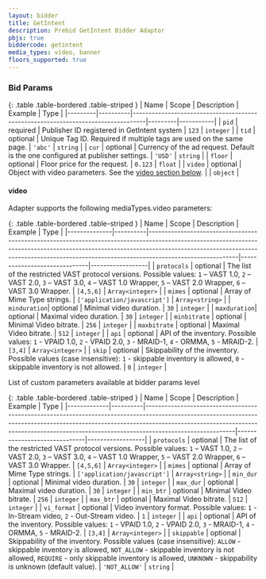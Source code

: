 ```yaml
---
layout: bidder
title: GetIntent
description: Prebid GetIntent Bidder Adaptor
pbjs: true
biddercode: getintent
media_types: video, banner
floors_supported: true
---
```



### Bid Params

{: .table .table-bordered .table-striped }
| Name    | Scope    | Description                                                                      | Example | Type      |
|---------|----------|----------------------------------------------------------------------------------|---------|-----------|
| `pid`   | required | Publisher ID registered in GetIntent system                                      | `123`   | `integer` |
| `tid`   | optional | Unique Tag ID. Required if multiple tags are used on the same page.              | `'abc'` | `string`  |
| `cur`   | optional | Currency of the ad request. Default is the one configured at publisher settings. | `'USD'` | `string`  |
| `floor` | optional | Floor price for the request.                                                     | `0.123` | `float`   |
| `video` | optional | Object with video parameters. See the [video section below](#getintent-video).   |         | `object`  |

<a name="getintent-video"></a>

#### video

Adapter supports the following mediaTypes.video parameters:

{: .table .table-bordered .table-striped }
| Name         | Scope    | Description                                                                                                                                                                                                                                                          | Example                      | Type             |
|--------------|----------|----------------------------------------------------------------------------------------------------------------------------------------------------------------------------------------------------------------------------------------------------------------------|------------------------------|------------------|
| `protocols`  | optional | The list of the restricted VAST protocol versions. Possible values: `1` – VAST 1.0, `2` – VAST 2.0, `3` – VAST 3.0, `4` – VAST 1.0 Wrapper, `5` – VAST 2.0 Wrapper, `6` – VAST 3.0 Wrapper.                                                                          | `[4,5,6]`                    | `Array<integer>` |
| `mimes`      | optional | Array of Mime Type strings.                                                                                                                                                                                                                                          | `['application/javascript']` | `Array<string>`  |
| `minduration`| optional | Minimal video duration.                                                                                                                                                                                                                                              | `30`                         | `integer`        |
| `maxduration`| optional | Maximal video duration.                                                                                                                                                                                                                                              | `30`                         | `integer`        |
| `minbitrate` | optional | Minimal Video bitrate.                                                                                                                                                                                                                                               | `256`                        | `integer`        |
| `maxbitrate` | optional | Maximal Video bitrate.                                                                                                                                                                                                                                               | `512`                        | `integer`        |
| `api`        | optional | API of the inventory. Possible values: `1` - VPAID 1.0, `2` - VPAID 2.0, `3` - MRAID-1, `4` - ORMMA, `5` - MRAID-2.                                                                                                                                                  | `[3,4]`                      | `Array<integer>` |
| `skip`       | optional | Skippability of the inventory. Possible values (case insensitive): `1` - skippable inventory is allowed, `0` - skippable inventory is not allowed.                                                                                                                   | `0`                          | `integer`        |

List of custom parameters available at bidder params level

{: .table .table-bordered .table-striped }
| Name        | Scope    | Description                                                                                                                                                                                                                                                          | Example                      | Type             |
|-------------|----------|----------------------------------------------------------------------------------------------------------------------------------------------------------------------------------------------------------------------------------------------------------------------|------------------------------|------------------|
| `protocols` | optional | The list of the restricted VAST protocol versions. Possible values: `1` – VAST 1.0, `2` – VAST 2.0, `3` – VAST 3.0, `4` – VAST 1.0 Wrapper, `5` – VAST 2.0 Wrapper, `6` – VAST 3.0 Wrapper.                                                                          | `[4,5,6]`                    | `Array<integer>` |
| `mimes`     | optional | Array of Mime Type strings.                                                                                                                                                                                                                                          | `['application/javascript']` | `Array<string>`  |
| `min_dur`   | optional | Minimal video duration.                                                                                                                                                                                                                                              | `30`                         | `integer`        |
| `max_dur`   | optional | Maximal video duration.                                                                                                                                                                                                                                              | `30`                         | `integer`        |
| `min_btr`   | optional | Minimal Video bitrate.                                                                                                                                                                                                                                               | `256`                        | `integer`        |
| `max_btr`   | optional | Maximal Video bitrate.                                                                                                                                                                                                                                               | `512`                        | `integer`        |
| `vi_format` | optional | Video inventory format. Possible values: `1` - In-Stream video, `2` - Out-Stream video.                                                                                                                                                                              | `1`                          | `integer`        |
| `api`       | optional | API of the inventory. Possible values: `1` - VPAID 1.0, `2` - VPAID 2.0, `3` - MRAID-1, `4` - ORMMA, `5` - MRAID-2.                                                                                                                                                  | `[3,4]`                      | `Array<integer>` |
| `skippable` | optional | Skippability of the inventory. Possible values (case insensitive): `ALLOW` - skippable inventory is allowed, `NOT_ALLOW` - skippable inventory is not allowed, `REQUIRE` - only skippable inventory is allowed, `UNKNOWN` - skippability is unknown (default value). | `'NOT_ALLOW'`                | `string`         |
